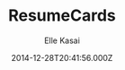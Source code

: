 ---
title: ResumeCards
github: https://github.com/ellekasai/resumecards/
demo: https://ellekasai.github.io/resumecards/
author: Elle Kasai
ssg:
  - Jekyll
cms:
  - Markdown
date: 2014-12-28T20:41:56.000Z
description: >-
  A Markdown based resume generator. It looks great on mobile/desktop and can be
  saved as PDF.
draft: true
publish_date: '2014-12-28T20:41:56Z'
update_date: '2018-07-16T06:12:46Z'
github_star: 725
github_fork: 236
---
